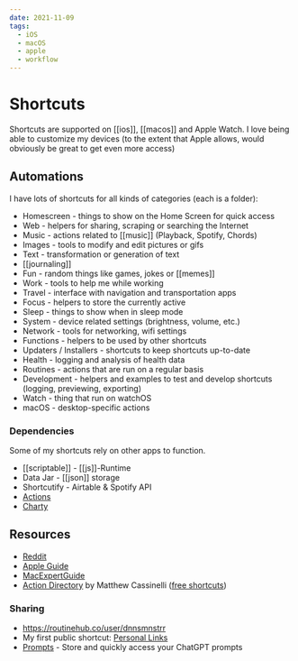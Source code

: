 ```yaml
---
date: 2021-11-09
tags:
  - iOS
  - macOS
  - apple
  - workflow
---
```

# Shortcuts

Shortcuts are supported on [[ios]], [[macos]] and Apple Watch. I love being able to customize my devices (to the extent that Apple allows, would obviously be great to get even more access)

## Automations

I have lots of shortcuts for all kinds of categories (each is a folder):
- Homescreen - things to show on the Home Screen for quick access
- Web - helpers for sharing, scraping or searching the Internet
- Music - actions related to [[music]] (Playback, Spotify, Chords)
- Images - tools to modify and edit pictures or gifs
- Text - transformation or generation of text
- [[journaling]]
- Fun - random things like games, jokes or [[memes]]
- Work - tools to help me while working
- Travel - interface with navigation and transportation apps
- Focus - helpers to store the currently active
- Sleep - things to show when in sleep mode
- System - device related settings (brightness, volume, etc.)
- Network - tools for networking, wifi settings
- Functions - helpers to be used by other shortcuts
- Updaters / Installers - shortcuts to keep shortcuts up-to-date
- Health - logging and analysis of health data
- Routines - actions that are run on a regular basis
- Development - helpers and examples to test and develop shortcuts (logging, previewing, exporting)
- Watch - thing that run on watchOS
- macOS - desktop-specific actions

### Dependencies
Some of my shortcuts rely on other apps to function.
- [[scriptable]] - [[js]]-Runtime
- Data Jar - [[json]] storage
- Shortcutify - Airtable & Spotify API
- [Actions](https://apps.apple.com/de/app/actions/id1586435171?l=en)
- [Charty](https://chartyios.app/)

## Resources
- [Reddit](https://www.reddit.com/r/shortcuts/comments/gzjgbr/list_of_helpful_links_for_shortcuts_information/)
- [Apple Guide](https://support.apple.com/en-gb/guide/shortcuts/welcome/ios)
- [MacExpertGuide](https://macexpertguide.com/how-to-use-siri-shortcuts-in-the-new-ios-14/)
- [Action Directory](https://matthewcassinelli.com/sirishortcuts/actions/) by Matthew Cassinelli ([free shortcuts](https://matthewcassinelli.com/sirishortcuts/library/free/))

### Sharing
- https://routinehub.co/user/dnnsmnstrr
- My first public shortcut: [Personal Links](https://routinehub.co/shortcut/14052)
- [Prompts](https://routinehub.co/shortcut/1459) - Store and quickly access your ChatGPT prompts
